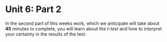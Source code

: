# Unit 6: Part 2 

In the second part of this weeks work, which we anticipate will take about **45** minutes to complete, you will learn about the *t-test* and how to interpret your certainty in the results of the test. 

